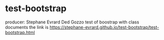 # test-bootstrap
producer: Stephane Evrard Ded Gozzo
test of boostrap with class documents the link is https://stephane-evrard.github.io/test-bootstrap/test-bootstrap.html 
